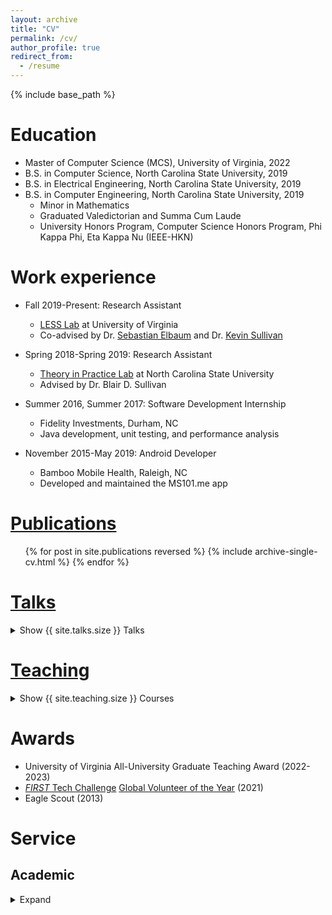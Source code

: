 ```yaml
---
layout: archive
title: "CV"
permalink: /cv/
author_profile: true
redirect_from:
  - /resume
---
```


{% include base_path %}

# Education
* Master of Computer Science (MCS), University of Virginia, 2022
* B.S. in Computer Science, North Carolina State University, 2019
* B.S. in Electrical Engineering, North Carolina State University, 2019
* B.S. in Computer Engineering, North Carolina State University, 2019
  * Minor in Mathematics
  * Graduated Valedictorian and Summa Cum Laude
  * University Honors Program, Computer Science Honors Program, Phi Kappa Phi, Eta Kappa Nu (IEEE-HKN)


# Work experience
* Fall 2019-Present: Research Assistant 
  * [LESS Lab](https://less-lab-uva.github.io/) at University of Virginia
  * Co-advised by Dr. [Sebastian Elbaum](https://www.cs.virginia.edu/~se4ja/) and Dr. [Kevin Sullivan](https://engineering.virginia.edu/faculty/kevin-sullivan)

* Spring 2018-Spring 2019: Research Assistant
  * [Theory in Practice Lab](https://www.cs.utah.edu/~sullivan/#!/) at North Carolina State University
  * Advised by Dr. Blair D. Sullivan

* Summer 2016, Summer 2017: Software Development Internship
  * Fidelity Investments, Durham, NC
  * Java development, unit testing, and performance analysis
  
* November 2015-May 2019: Android Developer
  * Bamboo Mobile Health, Raleigh, NC
  * Developed and maintained the MS101.me app

# [Publications](/publications)
  <ul>{% for post in site.publications reversed %}
    {% include archive-single-cv.html %}
  {% endfor %}</ul>
  
# [Talks](/talks)
<p>
  <details>
    <summary>Show {{ site.talks.size }} Talks</summary>
    <ul>{% for post in site.talks reversed %}
      {% include archive-single-talk-cv.html %}
    {% endfor %}</ul>
  </details>
</p>
  
# [Teaching](/teaching)
<p>
<details>
    <summary>Show {{ site.teaching.size }} Courses</summary>
    <ul>{% for post in site.teaching reversed %}
      {% include archive-single-teaching.html %}
    {% endfor %}</ul>
  </details>
</p>

# Awards
* University of Virginia All-University Graduate Teaching Award (2022-2023)
* [*FIRST* Tech Challenge](https://www.firstinspires.org/robotics/ftc) [Global Volunteer of the Year](http://firsttechchallenge.blogspot.com/2021/07/congratulations-to-our-amazing-2020.html) (2021)
* Eagle Scout (2013)

# Service
## Academic
<details>
<summary>Expand</summary>
<ul>
<li>ICRA'22 Reviewer</li>
</ul>
</details>